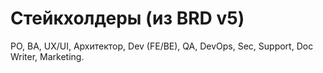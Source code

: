 # Стейкхолдеры (из BRD v5)
PO, BA, UX/UI, Архитектор, Dev (FE/BE), QA, DevOps, Sec, Support, Doc Writer, Marketing.
